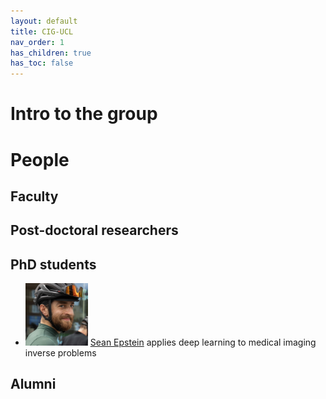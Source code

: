 ```yaml
---
layout: default
title: CIG-UCL
nav_order: 1
has_children: true
has_toc: false
---
```


# Intro to the group

# People

## Faculty

## Post-doctoral researchers

## PhD students

- <img src="/sean_face.jpeg" alt="@seancepstein" height="100" width="100" /> [Sean Epstein](https://seancepstein.github.io/) applies deep learning to medical imaging inverse problems

## Alumni

